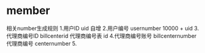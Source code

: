 # member
相关number生成规则
1.用户ID uid 自增 
2.用户编号 usernumber 10000 + uid 
3.代理商编号ID billcenterid 代理商编号表 id
4.代理商编号账号 billcenternumber 代理商编号 centernumber
5.



